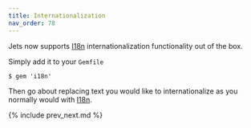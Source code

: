 ```yaml
---
title: Internationalization
nav_order: 78
---
```


Jets now supports [I18n](https://github.com/ruby-i18n/i18n) internationalization functionality out of the box.

Simply add it to your `Gemfile`

    $ gem 'i18n'

Then go about replacing text you would like to internationalize as you normally would with [I18n](https://github.com/ruby-i18n/i18n).

{% include prev_next.md %}